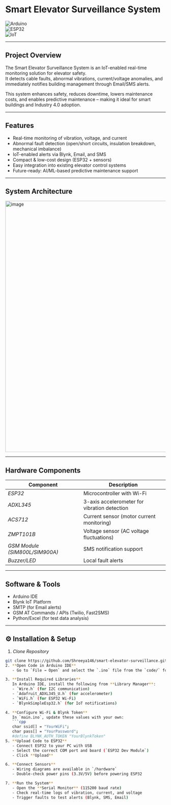 #  Smart Elevator Surveillance System  

![Arduino](https://img.shields.io/badge/Arduino-IDE-blue)  
![ESP32](https://img.shields.io/badge/ESP32-Microcontroller-orange)  
![IoT](https://img.shields.io/badge/IoT-Smart%20System-green)  
  

---

##  Project Overview  
The Smart Elevator Surveillance System is an IoT-enabled real-time monitoring solution for elevator safety.  
It detects cable faults, abnormal vibrations, current/voltage anomalies, and immediately notifies building management through Email/SMS alerts.  

This system enhances safety, reduces downtime, lowers maintenance costs, and enables predictive maintenance – making it ideal for smart buildings and Industry 4.0 adoption.  

---

##  Features  
-  Real-time monitoring of vibration, voltage, and current  
- Abnormal fault detection (open/short circuits, insulation breakdown, mechanical imbalance)  
- IoT-enabled alerts via Blynk, Email, and SMS  
- Compact & low-cost design (ESP32 + sensors)  
- Easy integration into existing elevator control systems  
- Future-ready: AI/ML-based predictive maintenance support  

---

## System Architecture  

<img width="1438" height="786" alt="image" src="https://github.com/user-attachments/assets/7b8d5a63-cdf5-49dc-b21b-53e52a272db7" />

---

## Hardware Components  
| Component | Description |  
|-----------|-------------|  
| *ESP32* | Microcontroller with Wi-Fi |  
| *ADXL345* | 3-axis accelerometer for vibration detection |  
| *ACS712* | Current sensor (motor current monitoring) |  
| *ZMPT101B* | Voltage sensor (AC voltage fluctuations) |  
| *GSM Module (SIM800L/SIM900A)* | SMS notification support |  
| *Buzzer/LED* | Local fault alerts |  

---

##  Software & Tools  
- Arduino IDE  
- Blynk IoT Platform  
- SMTP (for Email alerts)  
- GSM AT Commands / APIs (Twilio, Fast2SMS)  
- Python/Excel (for test data analysis)  

---

## ⚙ Installation & Setup  
1. *Clone Repository*  
```bash
git clone https://github.com/Shreeya146/smart-elevator-surveillance.git
2. **Open Code in Arduino IDE**  
   - Go to `File → Open` and select the `.ino` file from the `code/` folder.  

3. **Install Required Libraries**  
   In Arduino IDE, install the following from **Library Manager**:  
   - `Wire.h` (for I2C communication)  
   - `Adafruit_ADXL345_U.h` (for accelerometer)  
   - `WiFi.h` (for ESP32 Wi-Fi)  
   - `BlynkSimpleEsp32.h` (for IoT notifications)  

4. **Configure Wi-Fi & Blynk Token**  
   In `main.ino`, update these values with your own:  
   ```cpp
   char ssid[] = "YourWiFi";  
   char pass[] = "YourPassword";  
   #define BLYNK_AUTH_TOKEN "YourBlynkToken"
5. **Upload Code to ESP32**  
   - Connect ESP32 to your PC with USB  
   - Select the correct COM port and board (`ESP32 Dev Module`)  
   - Click **Upload**  

6. **Connect Sensors**  
   - Wiring diagrams are available in `/hardware`  
   - Double-check power pins (3.3V/5V) before powering ESP32  

7. **Run the System**  
   - Open the **Serial Monitor** (115200 baud rate)  
   - Check real-time logs of vibration, current, and voltage  
   - Trigger faults to test alerts (Blynk, SMS, Email)  

